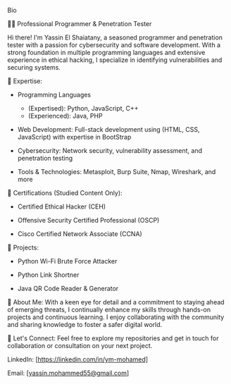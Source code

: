 Bio

👨‍💻 Professional Programmer & Penetration Tester

Hi there! I'm Yassin El Shaiatany, a seasoned programmer and penetration tester with a passion for cybersecurity and software development. With a strong foundation in multiple programming languages and extensive experience in ethical hacking, I specialize in identifying vulnerabilities and securing systems.

🔹 Expertise:

- Programming Languages 
  * (Expertised): Python, JavaScript, C++
  * (Experienced): Java, PHP

- Web Development: Full-stack development using (HTML, CSS, JavaScript) with expertise in BootStrap

- Cybersecurity: Network security, vulnerability assessment, and penetration testing

- Tools & Technologies: Metasploit, Burp Suite, Nmap, Wireshark, and more

🔹 Certifications (Studied Content Only):

- Certified Ethical Hacker (CEH)

- Offensive Security Certified Professional (OSCP)

- Cisco Certified Network Associate (CCNA)

🔹 Projects:

- Python Wi-Fi Brute Force Attacker

- Python Link Shortner

- Java QR Code Reader & Generator

🔹 About Me:
With a keen eye for detail and a commitment to staying ahead of emerging threats, I continually enhance my skills through hands-on projects and continuous learning. I enjoy collaborating with the community and sharing knowledge to foster a safer digital world.

🔹 Let's Connect:
Feel free to explore my repositories and get in touch for collaboration or consultation on your next project.

LinkedIn: [https://linkedin.com/in/ym-mohamed]

Email: [yassin.mohammed55@gmail.com]
